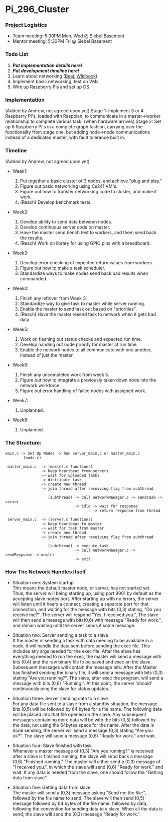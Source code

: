 # Pi_296_Cluster

### Project Logistics

- Team meeting: 5:30PM Mon, Wed @ Siebel Basement
- Mentor meeting: 5:30PM Fri @ Siebel Basement

### Todo List

1. ***Put implementation details here!***
2. ***Put development timeline here!***
3. Learn about networking ([Beej](http://beej.us/guide/bgnet/), [Wikibook](https://github.com/angrave/SystemProgramming/wiki))
4. Implement basic networking, test on VMs
5. Wire up Raspberry Pis and set up OS

### Implementation
(Added by Andrew, not agreed upon yet)
   Stage 1: Implement 3 or 4 Raspberry Pi's, loaded with Raspbian, to communicate in a master->worker relationship to complete various task.
   (when hardware arrives) Stage 2: Set up 6 Raspberry Pi's in a complete graph fashion, carrying over the functionality from stage one, but adding node->node communications instead of a dedicated master, with fault tolerance built in.
### Timeline
(Added by Andrew, not agreed upon yet)
- Week1:
   1. Put together a basic cluster of 3 nodes, and achieve "plug and play."
   2. Figure out basic networking using Cs241 VM's.
   3. Figure out how to transfer networking code to cluster, and make it work.
   4. (Reach) Develop benchmark tests.

- Week2:
   1. Develop ability to send data between nodes.
   2. Develop continuous server code on master.
   3. Have the master send bench test to workers, and them send back the results.
   4. (Reach) Work on library for using GPIO pins with a breadboard.

- Week3:
   1. Develop error checking of expected return values from workers.
   2. Figure out how to make a task scheduler.
   3. Standardize ways to make nodes send back bad results when commanded.

- Week4:
   1. Finish any leftover from Week 3.
   2. Standardize way to give task to master while server running.
   3. Enable the master to send task out based on "priorities".
   4. (Reach) Have the master resend task to network when it gets bad data.

- Week5:
   1. Work on fleshing out status checks and expected run time.
   2. Develop handing out node priority for master at run time.
   3. Enable the network nodes to all communicate with one another, instead of just the master.

- Week6:
   1. Finish any uncompleted work from week 5.
   2. Figure out how to integrate a previously taken down node into the network workforce.
   3. Figure out error handling of failed nodes with assigned work.

- Week7:
   1. Unplanned.

- Week8:
   1. Unplanned.

### The Structure:

    main.c -> Set Up Nodes -> Run server_main.c or master_main.c
            (node.c)

     master_main.c  -> (master.c functions)
                    -> keep heartbeat from servers
                    -> wait for uploaded tasks
                    -> distribute task   
                    -> create new thread
                    -> join thread after receiving flag from subthread

                       (subthread) -> call networkManager.c -> sendTask -> server
                                   -> idle -> wait for response
                                           -> return response from thread

     server_main.c  -> (server.c functions)
                    -> keep heartbeat to master
                    -> wait for task from master
                    -> create new thread
                    -> join thread after receiving flag from subthread

                       (subthread) -> execute task
                                   -> call networkManager.c -> sendResponse -> master
                                   -> exit

### How The Network Handles Itself

- Situation one: System startup  
    This means the default master node, or server, has not started yet. Thus, the server will being starting up, using port 9001 by default as the accepting slave nodes port. After starting up with no errors, the server will listen until it hears a connect, creating a separate port for that connection, and waiting for the message with bits (0,3) stating, "Do you receive me?". The server will respond "Yes, I received you.", The slave will then send a message with bits(0,6) with message "Ready for work.", and remain waiting until the server sends it some message.

- Situation two: Server sending a task to a slave  
	If the master is sending a task with data needing to be available in a node, it will handle the data sent before sending the exec file. This includes any args needed for the exec file. After the slave has everything needed to run the exec, the master will send a message with bits (0,4) and the raw binary file to be saved and exec on the slave. Subsequent messages will contain the message bits. After the Master has finished sending the binary file, it will send a message with bits (0,3) stating "Are you running?". The slave, after exec the program, will send a message with bits (0,6) "Running.". At this point, the server 'should' continuously ping the slave for status updates.

- Situation three: Server sending data to a slave  
	For any data file sent to a slave from a standby situation, the message bits (0,5) will be followed by 64 bytes for a file name. The following data will be placed into that file opened on the slave. Any subsequent messages containing more data will be with the bits (0,5) followed by the data, not using the 64bytes space for the name. After the data is done sending, the server will send a message (0,3) stating "Are you ok?". The slave will send a message (0,6) "Ready for work." and wait.

- Situation four: Slave finished with task  
	Whenever a master message of (0,3) "Are you running?" is received after a slave is finished running, the slave will send back a message (0,6) "Finished running." The master will either send a (0,3) message of "I received you.", in which the slave will send (0,6) "Ready for work." and wait. If any data is needed from the slave, one should follow the "Getting data from slave".

- Situation five: Getting data from slave  
	The master will send a (0,3) message asking "Send me the file:", followed by the file name to send. The slave will then send (0,5) message followed by 64 bytes of the file name, followed by data, following the convention for sending data to a slave. When all the data is send, the slave will send the (0,3) message "Ready for work.".
